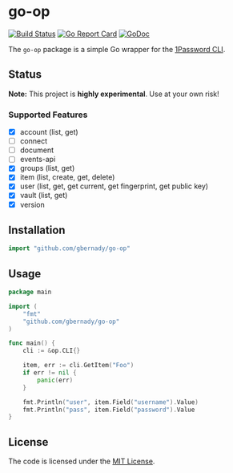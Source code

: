 # go-op

[![Build Status](https://github.com/gbernady/go-op/workflows/Build/badge.svg?branch=main)](https://github.com/gbernady/go-op/actions?query=branch%3Amain)
[![Go Report Card](https://goreportcard.com/badge/github.com/gbernady/go-op)](https://goreportcard.com/report/github.com/gbernady/go-op)
[![GoDoc](https://pkg.go.dev/badge/github.com/gbernady/go-op)](https://pkg.go.dev/github.com/gbernady/go-op)

The `go-op` package is a simple Go wrapper for the [1Password CLI](https://developer.1password.com/docs/cli/get-started/).

## Status

**Note:** This project is **highly experimental**. Use at your own risk!

### Supported Features

- [x] account (list, get)
- [ ] connect
- [ ] document
- [ ] events-api
- [x] groups (list, get)
- [x] item (list, create, get, delete)
- [x] user (list, get, get current, get fingerprint, get public key)
- [x] vault (list, get)
- [x] version

## Installation

```go
import "github.com/gbernady/go-op"
```

## Usage

```go
package main

import (
    "fmt"
    "github.com/gbernady/go-op"
)

func main() {
    cli := &op.CLI{}

    item, err := cli.GetItem("Foo")
    if err != nil {
        panic(err)
    }

    fmt.Println("user", item.Field("username").Value)
    fmt.Println("pass", item.Field("password").Value
}
```

## License

The code is licensed under the [MIT License](./LICENSE).
